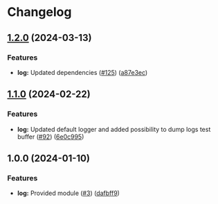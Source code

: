# Changelog

## [1.2.0](https://github.com/ankorstore/yokai/compare/log/v1.1.0...log/v1.2.0) (2024-03-13)


### Features

* **log:** Updated dependencies ([#125](https://github.com/ankorstore/yokai/issues/125)) ([a87e3ec](https://github.com/ankorstore/yokai/commit/a87e3ec976220c01613dd25bc18c0ba5b1d207da))

## [1.1.0](https://github.com/ankorstore/yokai/compare/log/v1.0.0...log/v1.1.0) (2024-02-22)


### Features

* **log:** Updated default logger and added possibility to dump logs test buffer ([#92](https://github.com/ankorstore/yokai/issues/92)) ([6e0c995](https://github.com/ankorstore/yokai/commit/6e0c9957095d3bc8d3ca77b610e472d4a0f238f0))

## 1.0.0 (2024-01-10)


### Features

* **log:** Provided module ([#3](https://github.com/ankorstore/yokai/issues/3)) ([dafbff9](https://github.com/ankorstore/yokai/commit/dafbff93d9f43baf9ca6e29e507571a126faf27b))
